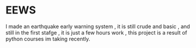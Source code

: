 # EEWS
I made an earthquake early warning system , 
it is still crude and basic , and still in the first stafge , it is just a few hours work ,
this project is a result of python courses im taking recently.
